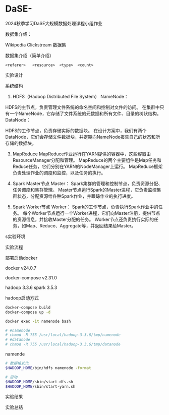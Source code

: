 # DaSE-
2024秋季学习DaSE大规模数据处理课程小组作业


数据集介绍：

Wikipedia Clickstream 数据集

数据集介绍（简单介绍）

```shell
<referer>	<resource>	<type>	<count>

```



实验设计

系统结构
1. HDFS（Hadoop Distributed File System）
NameNode：

HDFS的主节点，负责管理文件系统的命名空间和控制对文件的访问。
在集群中只有一个NameNode，它存储了文件系统的元数据和所有文件、目录的树状结构。
DataNode：

HDFS的工作节点，负责存储实际的数据块。
在设计方案中，我们有两个DataNode，它们会存储文件数据块，并定期向NameNode报告自己的状态和所存储的数据块。
<!-- 2. YARN（Yet Another Resource Negotiator）
ResourceManager：

YARN的全局资源管理器，负责整个集群的资源分配和调度。
在设计方案中，ResourceManager运行在与NameNode相同的节点上，这是因为ResourceManager需要与NameNode紧密协作，以获取集群的资源使用情况。
NodeManager：

YARN的工作节点，负责管理单个节点上的资源和任务的监控。
在设计方案中，我们有两个NodeManager，它们运行在与DataNode相同的节点上，这意味着每个节点既是HDFS的数据存储节点，也是YARN的计算节点。 -->
3. MapReduce
MapReduce作业运行在YARN提供的容器中，这些容器由ResourceManager分配和管理。
MapReduce的两个主要组件是Map任务和Reduce任务，它们分别在YARN的NodeManager上运行。
MapReduce框架负责处理作业的调度和监控，以及任务的执行。



1. Spark Master节点
Master：
Spark集群的管理和控制节点，负责资源分配、任务调度和集群管理。
Master节点运行Spark的Master进程，它负责监控集群状态，分配资源给各种Spark作业，并跟踪作业的执行进度。
2. Spark Worker节点
Worker：
Spark的工作节点，负责执行Spark作业中的任务。
每个Worker节点运行一个Worker进程，它们向Master注册，提供节点的资源信息，并接收Master分配的任务。
Worker节点还负责执行实际的任务，如Map、Reduce、Aggregate等，并返回结果给Master。



s实验环境




实验流程


部署启动docker

docker
v24.0.7

docker-compose
v2.31.0

hadoop 3.3.6
spark 3.5.3

hadoop启动方式

```sh
docker-compose build
docker-compose up -d

docker exec -it namenode bash

# #namenode
# chmod -R 755 /usr/local/hadoop-3.3.6/tmp/namenode
# #datanode
# chmod -R 755 /usr/local/hadoop-3.3.6/tmp/datanode

```


namende
```sh
# 数据格式化
$HADOOP_HOME/bin/hdfs namenode -format

# 启动
$HADOOP_HOME/sbin/start-dfs.sh
$HADOOP_HOME/sbin/start-yarn.sh 
```



实验结果

实验总结